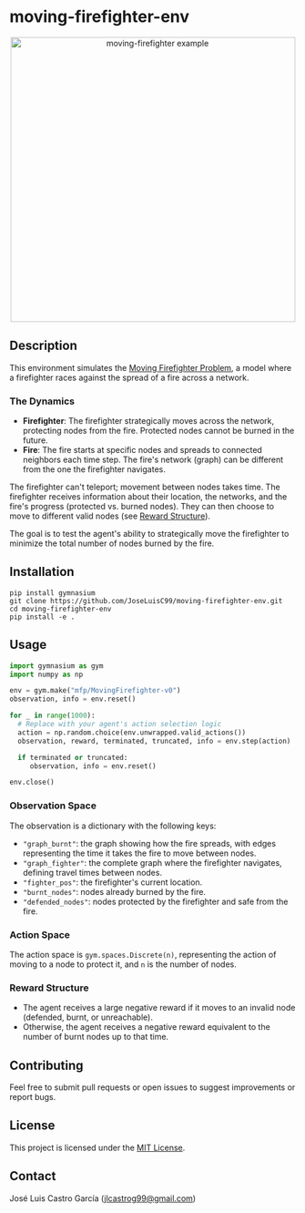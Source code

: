 # moving-firefighter-env

<div align="center">
    <img src="https://github.com/JoseLuisC99/moving-firefighter-env/blob/main/docs/images/graph_example.gif?raw=true" alt="moving-firefighter example" width="500"/>
</div>

## Description

This environment simulates the [Moving Firefighter Problem](https://www.mdpi.com/2227-7390/11/1/179), a model where a firefighter races against the spread of a fire across a network.

### The Dynamics

* **Firefighter**: The firefighter strategically moves across the network, protecting nodes from the fire. Protected nodes cannot be burned in the future.
* **Fire**: The fire starts at specific nodes and spreads to connected neighbors each time step. The fire's network (graph) can be different from the one the firefighter navigates.

The firefighter can't teleport; movement between nodes takes time. The firefighter receives information about their location, the networks, and the fire's progress (protected vs. burned nodes). They can then choose to move to different valid nodes (see [Reward Structure](https://github.com/JoseLuisC99/moving-firefighter-env?tab=readme-ov-file#reward-structure)).

The goal is to test the agent's ability to strategically move the firefighter to minimize the total number of nodes burned by the fire.

## Installation

```shell
pip install gymnasium
git clone https://github.com/JoseLuisC99/moving-firefighter-env.git
cd moving-firefighter-env
pip install -e .
```

## Usage

```python
import gymnasium as gym
import numpy as np

env = gym.make("mfp/MovingFirefighter-v0")
observation, info = env.reset()

for _ in range(1000):
  # Replace with your agent's action selection logic
  action = np.random.choice(env.unwrapped.valid_actions())
  observation, reward, terminated, truncated, info = env.step(action)

  if terminated or truncated:
     observation, info = env.reset()

env.close()
```

### Observation Space

The observation is a dictionary with the following keys:
* `"graph_burnt"`: the graph showing how the fire spreads, with edges representing the time it takes the fire to move between nodes.
* `"graph_fighter"`: the complete graph where the firefighter navigates, defining travel times between nodes.
* `"fighter_pos"`: the firefighter's current location.
* `"burnt_nodes"`: nodes already burned by the fire.
* `"defended_nodes"`: nodes protected by the firefighter and safe from the fire.

### Action Space

The action space is `gym.spaces.Discrete(n)`, representing the action of moving to a node to protect it, and `n` is the number of nodes.

### Reward Structure

* The agent receives a large negative reward if it moves to an invalid node (defended, burnt, or unreachable).
* Otherwise, the agent receives a negative reward equivalent to the number of burnt nodes up to that time. 

## Contributing

Feel free to submit pull requests or open issues to suggest improvements or report bugs.

## License

This project is licensed under the [MIT License](https://raw.githubusercontent.com/JoseLuisC99/moving-firefighter-env/main/LICENSE).

## Contact

José Luis Castro García (<jlcastrog99@gmail.com>)
